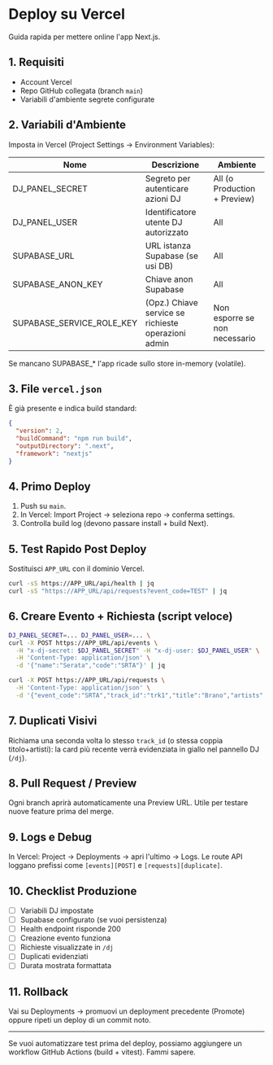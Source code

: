# Deploy su Vercel

Guida rapida per mettere online l'app Next.js.

## 1. Requisiti
- Account Vercel
- Repo GitHub collegata (branch `main`)
- Variabili d'ambiente segrete configurate

## 2. Variabili d'Ambiente
Imposta in Vercel (Project Settings -> Environment Variables):

| Nome | Descrizione | Ambiente |
|------|-------------|----------|
| DJ_PANEL_SECRET | Segreto per autenticare azioni DJ | All (o Production + Preview) |
| DJ_PANEL_USER | Identificatore utente DJ autorizzato | All |
| SUPABASE_URL | URL istanza Supabase (se usi DB) | All |
| SUPABASE_ANON_KEY | Chiave anon Supabase | All |
| SUPABASE_SERVICE_ROLE_KEY | (Opz.) Chiave service se richieste operazioni admin | Non esporre se non necessario |

Se mancano SUPABASE_* l'app ricade sullo store in-memory (volatile).

## 3. File `vercel.json`
È già presente e indica build standard:
```json
{
  "version": 2,
  "buildCommand": "npm run build",
  "outputDirectory": ".next",
  "framework": "nextjs"
}
```

## 4. Primo Deploy
1. Push su `main`.
2. In Vercel: Import Project -> seleziona repo -> conferma settings.
3. Controlla build log (devono passare install + build Next).

## 5. Test Rapido Post Deploy
Sostituisci `APP_URL` con il dominio Vercel.

```bash
curl -sS https://APP_URL/api/health | jq
curl -sS "https://APP_URL/api/requests?event_code=TEST" | jq
```

## 6. Creare Evento + Richiesta (script veloce)
```bash
DJ_PANEL_SECRET=... DJ_PANEL_USER=... \
curl -X POST https://APP_URL/api/events \
  -H "x-dj-secret: $DJ_PANEL_SECRET" -H "x-dj-user: $DJ_PANEL_USER" \
  -H 'Content-Type: application/json' \
  -d '{"name":"Serata","code":"SRTA"}' | jq

curl -X POST https://APP_URL/api/requests \
  -H 'Content-Type: application/json' \
  -d '{"event_code":"SRTA","track_id":"trk1","title":"Brano","artists":"Artista","duration_ms":200000}' | jq
```

## 7. Duplicati Visivi
Richiama una seconda volta lo stesso `track_id` (o stessa coppia titolo+artisti): la card più recente verrà evidenziata in giallo nel pannello DJ (`/dj`).

## 8. Pull Request / Preview
Ogni branch aprirà automaticamente una Preview URL. Utile per testare nuove feature prima del merge.

## 9. Logs e Debug
In Vercel: Project -> Deployments -> apri l'ultimo -> Logs. Le route API loggano prefissi come `[events][POST]` e `[requests][duplicate]`.

## 10. Checklist Produzione
- [ ] Variabili DJ impostate
- [ ] Supabase configurato (se vuoi persistenza)
- [ ] Health endpoint risponde 200
- [ ] Creazione evento funziona
- [ ] Richieste visualizzate in `/dj`
- [ ] Duplicati evidenziati
- [ ] Durata mostrata formattata

## 11. Rollback
Vai su Deployments -> promuovi un deployment precedente (Promote) oppure ripeti un deploy di un commit noto.

---
Se vuoi automatizzare test prima del deploy, possiamo aggiungere un workflow GitHub Actions (build + vitest). Fammi sapere.

